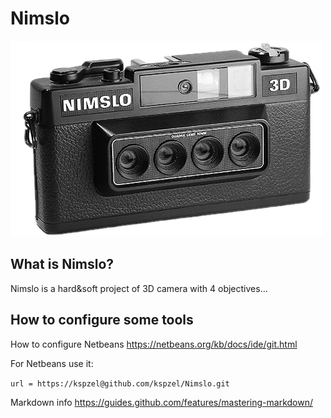 # Nimslo

![GitHub Logo](/nimslo.jpg)

## What is Nimslo?

Nimslo is a hard&soft project of 3D camera with 4 objectives...

## How to configure some tools

How to configure Netbeans https://netbeans.org/kb/docs/ide/git.html

For Netbeans use it:

`url = https://kspzel@github.com/kspzel/Nimslo.git`


Markdown info https://guides.github.com/features/mastering-markdown/
